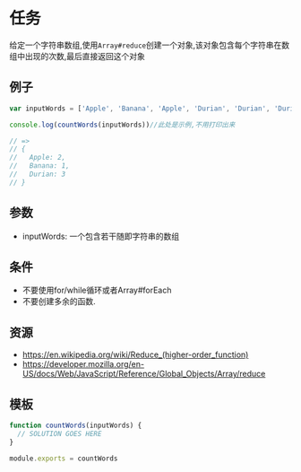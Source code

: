 # 任务

给定一个字符串数组,使用`Array#reduce`创建一个对象,该对象包含每个字符串在数组中出现的次数,最后直接返回这个对象

## 例子

```js
var inputWords = ['Apple', 'Banana', 'Apple', 'Durian', 'Durian', 'Durian']

console.log(countWords(inputWords))//此处是示例,不用打印出来

// =>
// {
//   Apple: 2,
//   Banana: 1,
//   Durian: 3
// }
```

## 参数

* inputWords: 一个包含若干随即字符串的数组

## 条件

* 不要使用for/while循环或者Array#forEach
* 不要创建多余的函数.

## 资源

* https://en.wikipedia.org/wiki/Reduce_(higher-order_function)
* https://developer.mozilla.org/en-US/docs/Web/JavaScript/Reference/Global_Objects/Array/reduce

## 模板

```js
function countWords(inputWords) {
  // SOLUTION GOES HERE
}

module.exports = countWords
```
